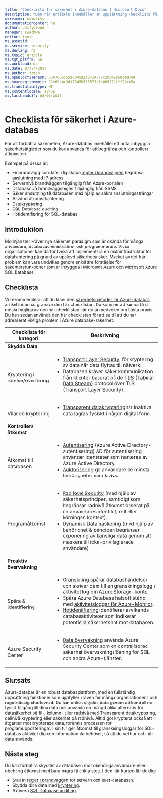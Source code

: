 ```yaml
---
title: "Checklista för säkerhet i Azure-databas | Microsoft Docs"
description: "Den här artikeln innehåller en uppsättning checklista för Azure database-säkerhet."
services: security
documentationcenter: na
author: unifycloud
manager: swadhwa
editor: tomsh
ms.assetid: 
ms.service: security
ms.devlang: na
ms.topic: article
ms.tgt_pltfrm: na
ms.workload: na
ms.date: 07/27/2017
ms.author: tomsh
ms.openlocfilehash: 5047635555a6b4592c0714677c2b942e50bad344
ms.sourcegitcommit: 02e69c4a9d17645633357fe3d46677c2ff22c85a
ms.translationtype: MT
ms.contentlocale: sv-SE
ms.lasthandoff: 08/03/2017
---
```

# <a name="azure-database-security-checklist"></a>Checklista för säkerhet i Azure-databas

För att förbättra säkerheten, Azure-databas innehåller ett antal inbyggda säkerhetsåtgärder som du kan använda för att begränsa och kontrollera åtkomsten.

Exempel på dessa är:

-   En brandvägg som låter dig skapa [regler i brandväggen](https://docs.microsoft.com/en-us/azure/sql-database/sql-database-firewall-configure) begränsa anslutning med IP-adress
-   Servernivå brandväggen tillgänglig från Azure-portalen
-   Databasnivå brandväggsregler tillgänglig från SSMS
-   Säker anslutning till databasen med hjälp av säkra anslutningssträngar
-   Använd åtkomsthantering
-   Datakryptering
-   SQL Database auditing
-   Hotidentifiering för SQL-databas

## <a name="introduction"></a>Introduktion
Molntjänster kräver nya säkerhet paradigm som är okända för många användare, databasadministratörer och programmerare. Vissa organisationer kan därför tveka att implementera en molninfrastruktur för datahantering på grund av upplevd säkerhetsrisker. Mycket av det här problem kan vara undvikas genom en bättre förståelse för säkerhetsfunktioner som är inbyggda i Microsoft Azure och Microsoft Azure SQL Database.

## <a name="checklist"></a>Checklista
Vi rekommenderar att du läser den [säkerhetsmetoder för Azure-databas](https://docs.microsoft.com/en-us/azure/security/azure-database-security-best-practices) artikel innan du granska den här checklistan. Du kommer att kunna få ut mesta möjliga av den här checklistan när du är medveten om bästa praxis. Du kan sedan använda den här checklistan för att se till att du har adresserat viktiga problem i Azure database-säkerhet.


|Checklista för kategori| Beskrivning|
| ------------ | -------- |
|**Skydda Data**||
| <br> Kryptering i rörelse/överföring| <ul><li>[Transport Layer Security](https://docs.microsoft.com/en-us/windows-server/security/tls/transport-layer-security-protocol), för kryptering av data när data flyttas till nätverk.</li><li>Databasen kräver säker kommunikation från klienter baserat på de [TDS (Tabular Data Stream)](https://msdn.microsoft.com/en-in/library/dd357628.aspx) protocol över TLS (Transport Layer Security).</li></ul> |
|<br>Vilande kryptering| <ul><li>[Transparent datakryptering](http://go.microsoft.com/fwlink/?LinkId=526242)när inaktiva data lagras fysiskt i någon digital form.</li></ul>|
|**Kontrollera åtkomst**||  
|<br> Åtkomst till databasen | <ul><li>[Autentisering](https://docs.microsoft.com/en-us/azure/sql-database/sql-database-control-access) (Azure Active Directory-autentisering) AD för autentisering använder identiteter som hanteras av Azure Active Directory.</li><li>[Auktorisering](https://docs.microsoft.com/en-us/azure/sql-database/sql-database-control-access) ge användare de minsta behörigheter som krävs.</li></ul> |
|<br>Programåtkomst| <ul><li>[Rad level Security](https://msdn.microsoft.com/library/dn765131) (med hjälp av säkerhetsprinciper, samtidigt som begränsar radnivå åtkomst baserat på en användares identitet, roll eller körningen kontext).</li><li>[Dynamisk Datamaskering](https://docs.microsoft.com/en-us/azure/sql-database/sql-database-dynamic-data-masking-get-started) (med hjälp av behörighet & principen begränsar exponering av känsliga data genom att maskera till icke-privilegierade användare)</li></ul>|
|**Proaktiv övervakning**||  
| <br>Spåra & identifiering| <ul><li>[Granskning](https://docs.microsoft.com/en-us/azure/sql-database/sql-database-auditing) spårar databashändelser och skriver dem till en granskningslogg / aktivitet log din [Azure Storage-konto](https://docs.microsoft.com/en-us/azure/storage/storage-create-storage-account).</li><li>Spåra Azure Database hälsotillstånd med [aktivitetsloggar för Azure-Monitor](https://docs.microsoft.com/en-us/azure/monitoring-and-diagnostics/monitoring-overview-activity-logs).</li><li>[Hotidentifiering](https://docs.microsoft.com/en-us/azure/sql-database/sql-database-threat-detection) identifierar avvikande databasaktiviteter som indikerar potentiella säkerhetshot mot databasen. </li></ul> |
|<br>Azure Security Center| <ul><li>[Data övervakning](https://docs.microsoft.com/en-us/azure/security-center/security-center-enable-auditing-on-sql-databases) använda Azure Security Center som en centraliserad säkerhet övervakningslösning för SQL och andra Azure-tjänster.</li></ul>|     

## <a name="conclusion"></a>Slutsats
Azure-databas är en robust databasplattform, med en fullständig uppsättning funktioner som uppfyller kraven för många organisationens och regelmässig efterlevnad. Du kan enkelt skydda data genom att kontrollera fysisk tillgång till dina data och använda en mängd olika alternativ för datasäkerhet på fil-, kolumn- eller radnivå med Transparent datakryptering, cellnivå kryptering eller säkerhet på radnivå. Alltid gör krypterat också att åtgärder mot krypterade data, förenkla processen för programuppdateringar. I sin tur ger åtkomst till granskningsloggar för SQL-databas aktivitet dig den information du behöver, så att du vet hur och när data används.

## <a name="next-steps"></a>Nästa steg
Du kan förbättra skyddet av databasen mot obehöriga användare eller obehörig åtkomst med bara några få enkla steg. I den här kursen lär du dig:

- Ställ in [regler i brandväggen](https://docs.microsoft.com/en-us/azure/sql-database/sql-database-firewall-configure) för servern och eller-databasen.
- Skydda dina data med [kryptering](https://docs.microsoft.com/en-us/sql/relational-databases/security/encryption/sql-server-encryption).
- Aktivera [SQL Database auditing](https://docs.microsoft.com/en-us/azure/sql-database/sql-database-auditing).

